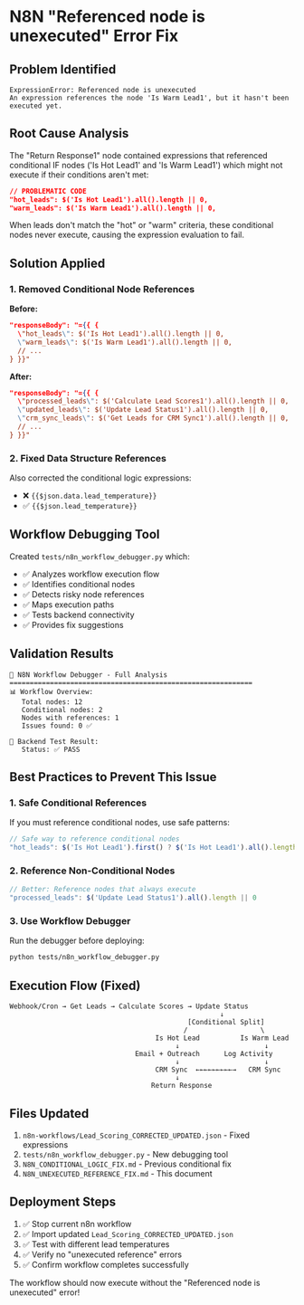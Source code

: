 # N8N "Referenced node is unexecuted" Error Fix

## Problem Identified
```
ExpressionError: Referenced node is unexecuted
An expression references the node 'Is Warm Lead1', but it hasn't been executed yet.
```

## Root Cause Analysis
The "Return Response1" node contained expressions that referenced conditional IF nodes ('Is Hot Lead1' and 'Is Warm Lead1') which might not execute if their conditions aren't met:

```json
// PROBLEMATIC CODE
"hot_leads": $('Is Hot Lead1').all().length || 0,
"warm_leads": $('Is Warm Lead1').all().length || 0,
```

When leads don't match the "hot" or "warm" criteria, these conditional nodes never execute, causing the expression evaluation to fail.

## Solution Applied

### 1. Removed Conditional Node References
**Before:**
```json
"responseBody": "={{ {
  \"hot_leads\": $('Is Hot Lead1').all().length || 0,
  \"warm_leads\": $('Is Warm Lead1').all().length || 0,
  // ...
} }}"
```

**After:**
```json
"responseBody": "={{ {
  \"processed_leads\": $('Calculate Lead Scores1').all().length || 0,
  \"updated_leads\": $('Update Lead Status1').all().length || 0,
  \"crm_sync_leads\": $('Get Leads for CRM Sync1').all().length || 0,
  // ...
} }}"
```

### 2. Fixed Data Structure References
Also corrected the conditional logic expressions:
- ❌ `{{$json.data.lead_temperature}}`
- ✅ `{{$json.lead_temperature}}`

## Workflow Debugging Tool
Created `tests/n8n_workflow_debugger.py` which:
- ✅ Analyzes workflow execution flow
- ✅ Identifies conditional nodes
- ✅ Detects risky node references
- ✅ Maps execution paths
- ✅ Tests backend connectivity
- ✅ Provides fix suggestions

## Validation Results
```
🔧 N8N Workflow Debugger - Full Analysis
============================================================
📊 Workflow Overview:
   Total nodes: 12
   Conditional nodes: 2
   Nodes with references: 1
   Issues found: 0 ✅

🧪 Backend Test Result:
   Status: ✅ PASS
```

## Best Practices to Prevent This Issue

### 1. Safe Conditional References
If you must reference conditional nodes, use safe patterns:
```javascript
// Safe way to reference conditional nodes
"hot_leads": $('Is Hot Lead1').first() ? $('Is Hot Lead1').all().length : 0
```

### 2. Reference Non-Conditional Nodes
```javascript
// Better: Reference nodes that always execute
"processed_leads": $('Update Lead Status1').all().length || 0
```

### 3. Use Workflow Debugger
Run the debugger before deploying:
```bash
python tests/n8n_workflow_debugger.py
```

## Execution Flow (Fixed)
```
Webhook/Cron → Get Leads → Calculate Scores → Update Status
                                                    ↓
                                            [Conditional Split]
                                           /                  \
                                    Is Hot Lead          Is Warm Lead
                                         ↓                     ↓
                               Email + Outreach      Log Activity
                                         ↓                     ↓
                                    CRM Sync  ←←←←←←←←←→   CRM Sync
                                         ↓
                                   Return Response
```

## Files Updated
1. `n8n-workflows/Lead_Scoring_CORRECTED_UPDATED.json` - Fixed expressions
2. `tests/n8n_workflow_debugger.py` - New debugging tool
3. `N8N_CONDITIONAL_LOGIC_FIX.md` - Previous conditional fix
4. `N8N_UNEXECUTED_REFERENCE_FIX.md` - This document

## Deployment Steps
1. ✅ Stop current n8n workflow
2. ✅ Import updated `Lead_Scoring_CORRECTED_UPDATED.json`
3. ✅ Test with different lead temperatures
4. ✅ Verify no "unexecuted reference" errors
5. ✅ Confirm workflow completes successfully

The workflow should now execute without the "Referenced node is unexecuted" error! 